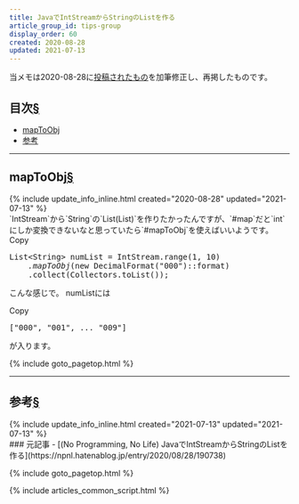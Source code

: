 ```yaml
---
title: JavaでIntStreamからStringのListを作る
article_group_id: tips-group
display_order: 60
created: 2020-08-28
updated: 2021-07-13
---
```

当メモは2020-08-28に[投稿されたもの](https://npnl.hatenablog.jp/entry/2020/08/28/190738)を加筆修正し、再掲したものです。

## <a name="index">目次</a><a class="heading-anchor-permalink" href="#目次">§</a>

<ul id="index_ul">
<li><a href="#mapToObj">mapToObj</a></li>
<li><a href="#参考">参考</a></li>
</ul>

* * *
## <a name="mapToObj">mapToObj</a><a class="heading-anchor-permalink" href="#mapToObj">§</a>
<div class="chapter-updated">{% include update_info_inline.html created="2020-08-28" updated="2021-07-13" %}</div>
`IntStream`から`String`の`List(List)`を作りたかったんですが、`#map`だと`int`にしか変換できないなと思っていたら`#mapToObj`を使えばいいようです。

<div class="code-box no-title">
<div class="copy-button">Copy</div>
<pre>
List&lt;String&gt; numList = IntStream.range(1, 10)
    <em>.mapToObj</em>(new DecimalFormat("000")::format)
    .collect(Collectors.toList());
</pre>
</div>

こんな感じで。 numListには
<div class="code-box-output no-title">
<div class="copy-button">Copy</div>
<pre>
["000", "001", ... "009"]
</pre>
</div>
が入ります。

{% include goto_pagetop.html %}

* * *
## <a name="参考">参考</a><a class="heading-anchor-permalink" href="#参考">§</a>
<div class="chapter-updated">{% include update_info_inline.html created="2021-07-13" updated="2021-07-13" %}</div>
### 元記事
- [(No Programming, No Life) JavaでIntStreamからStringのListを作る](https://npnl.hatenablog.jp/entry/2020/08/28/190738)

{% include goto_pagetop.html %}

{% include articles_common_script.html %}
